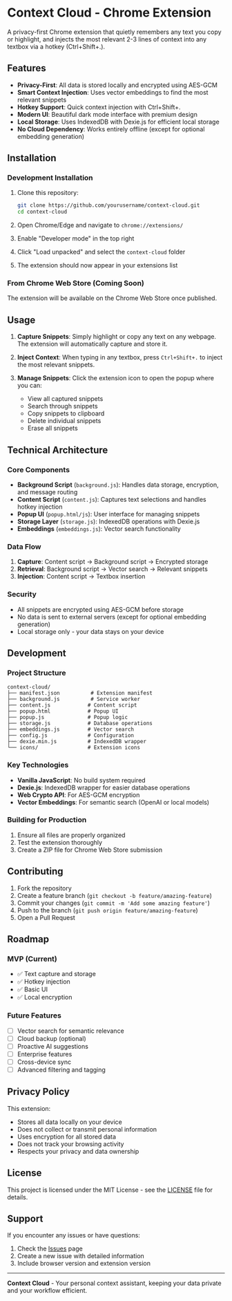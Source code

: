 # Context Cloud - Chrome Extension

A privacy-first Chrome extension that quietly remembers any text you copy or highlight, and injects the most relevant 2-3 lines of context into any textbox via a hotkey (Ctrl+Shift+.).

## Features

- **Privacy-First**: All data is stored locally and encrypted using AES-GCM
- **Smart Context Injection**: Uses vector embeddings to find the most relevant snippets
- **Hotkey Support**: Quick context injection with Ctrl+Shift+.
- **Modern UI**: Beautiful dark mode interface with premium design
- **Local Storage**: Uses IndexedDB with Dexie.js for efficient local storage
- **No Cloud Dependency**: Works entirely offline (except for optional embedding generation)

## Installation

### Development Installation

1. Clone this repository:
   ```bash
   git clone https://github.com/yourusername/context-cloud.git
   cd context-cloud
   ```

2. Open Chrome/Edge and navigate to `chrome://extensions/`

3. Enable "Developer mode" in the top right

4. Click "Load unpacked" and select the `context-cloud` folder

5. The extension should now appear in your extensions list

### From Chrome Web Store (Coming Soon)

The extension will be available on the Chrome Web Store once published.

## Usage

1. **Capture Snippets**: Simply highlight or copy any text on any webpage. The extension will automatically capture and store it.

2. **Inject Context**: When typing in any textbox, press `Ctrl+Shift+.` to inject the most relevant snippets.

3. **Manage Snippets**: Click the extension icon to open the popup where you can:
   - View all captured snippets
   - Search through snippets
   - Copy snippets to clipboard
   - Delete individual snippets
   - Erase all snippets

## Technical Architecture

### Core Components

- **Background Script** (`background.js`): Handles data storage, encryption, and message routing
- **Content Script** (`content.js`): Captures text selections and handles hotkey injection
- **Popup UI** (`popup.html/js`): User interface for managing snippets
- **Storage Layer** (`storage.js`): IndexedDB operations with Dexie.js
- **Embeddings** (`embeddings.js`): Vector search functionality

### Data Flow

1. **Capture**: Content script → Background script → Encrypted storage
2. **Retrieval**: Background script → Vector search → Relevant snippets
3. **Injection**: Content script → Textbox insertion

### Security

- All snippets are encrypted using AES-GCM before storage
- No data is sent to external servers (except for optional embedding generation)
- Local storage only - your data stays on your device

## Development

### Project Structure

```
context-cloud/
├── manifest.json          # Extension manifest
├── background.js          # Service worker
├── content.js            # Content script
├── popup.html            # Popup UI
├── popup.js              # Popup logic
├── storage.js            # Database operations
├── embeddings.js         # Vector search
├── config.js             # Configuration
├── dexie.min.js          # IndexedDB wrapper
└── icons/                # Extension icons
```

### Key Technologies

- **Vanilla JavaScript**: No build system required
- **Dexie.js**: IndexedDB wrapper for easier database operations
- **Web Crypto API**: For AES-GCM encryption
- **Vector Embeddings**: For semantic search (OpenAI or local models)

### Building for Production

1. Ensure all files are properly organized
2. Test the extension thoroughly
3. Create a ZIP file for Chrome Web Store submission

## Contributing

1. Fork the repository
2. Create a feature branch (`git checkout -b feature/amazing-feature`)
3. Commit your changes (`git commit -m 'Add some amazing feature'`)
4. Push to the branch (`git push origin feature/amazing-feature`)
5. Open a Pull Request

## Roadmap

### MVP (Current)
- ✅ Text capture and storage
- ✅ Hotkey injection
- ✅ Basic UI
- ✅ Local encryption

### Future Features
- [ ] Vector search for semantic relevance
- [ ] Cloud backup (optional)
- [ ] Proactive AI suggestions
- [ ] Enterprise features
- [ ] Cross-device sync
- [ ] Advanced filtering and tagging

## Privacy Policy

This extension:
- Stores all data locally on your device
- Does not collect or transmit personal information
- Uses encryption for all stored data
- Does not track your browsing activity
- Respects your privacy and data ownership

## License

This project is licensed under the MIT License - see the [LICENSE](LICENSE) file for details.

## Support

If you encounter any issues or have questions:
1. Check the [Issues](https://github.com/yourusername/context-cloud/issues) page
2. Create a new issue with detailed information
3. Include browser version and extension version

---

**Context Cloud** - Your personal context assistant, keeping your data private and your workflow efficient. 